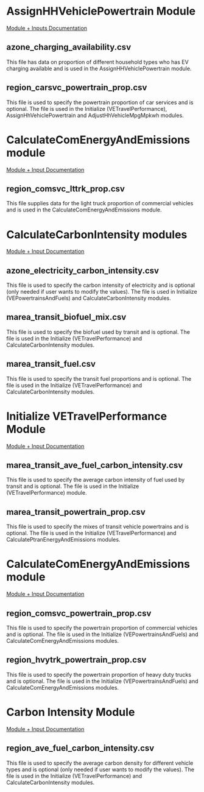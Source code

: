 # AssignHHVehiclePowertrain Module

[Module + Inputs Documentation](https://github.com/VisionEval/VisionEval-Docs/blob/master/tutorials/verspm/Modules_and_Outputs.md/#assignhhvehiclepowertrain
)
## azone_charging_availability.csv

This file has data on proportion of different household types who has EV charging available and is used in the AssignHHVehiclePowertrain module.


## region_carsvc_powertrain_prop.csv

This file is used to specify the powertrain proportion of car services and is optional. The file is used in the Initialize (VETravelPerformance), AssignHhVehiclePowertrain and AdjustHhVehicleMpgMpkwh modules.

# CalculateComEnergyAndEmissions module

[Module + Input Documentation](https://github.com/VisionEval/VisionEval-Docs/blob/master/tutorials/verspm/Modules_and_Outputs.md/#calculatecomenergyandemissions)

## region_comsvc_lttrk_prop.csv

This file supplies data for the light truck proportion of commercial vehicles and is used in the CalculateComEnergyAndEmissions module.

# CalculateCarbonIntensity modules

[Module + Input Documentation](https://github.com/VisionEval/VisionEval-Docs/blob/master/tutorials/verspm/Modules_and_Outputs.md/#calculatecarbonintensity)

## azone_electricity_carbon_intensity.csv

This file is used to specify the carbon intensity of electricity and is optional (only needed if user wants to modify the values). The file is used in Initialize (VEPowertrainsAndFuels) and CalculateCarbonIntensity modules.

## marea_transit_biofuel_mix.csv

This file is used to specify the biofuel used by transit and is optional. The file is used in the Initialize (VETravelPerformance) and CalculateCarbonIntensity modules.

## marea_transit_fuel.csv

This file is used to specify the transit fuel proportions and is optional. The file is used in the Initialize (VETravelPerformance) and CalculateCarbonIntensity modules.

# Initialize VETravelPerformance Module

[Module + Input Documentation](https://github.com/VisionEval/VisionEval-Docs/blob/master/tutorials/verspm/Modules_and_Outputs.md/#initialize-vepowertrainsandfuels)

## marea_transit_ave_fuel_carbon_intensity.csv

This file is used to specify the average carbon intensity of fuel used by transit and is optional. The file is used in the Initialize (VETravelPerformance) module.

## marea_transit_powertrain_prop.csv

This file is used to specify the mixes of transit vehicle powertrains and is optional. The file is used in the Initialize (VETravelPerformance) and CalculatePtranEnergyAndEmissions modules.

# CalculateComEnergyAndEmissions module

[Module + Input Documentation](https://github.com/VisionEval/VisionEval-Docs/blob/master/tutorials/verspm/Modules_and_Outputs.md/#calculatecomenergyandemissions)

## region_comsvc_powertrain_prop.csv

This file is used to specify the powertrain proportion of commercial vehicles and is optional. The file is used in the Initialize (VEPowertrainsAndFuels) and CalculateComEnergyAndEmissions modules.

## region_hvytrk_powertrain_prop.csv

This file is used to specify the powertrain proportion of heavy duty trucks and is optional. The file is used in the Initialize (VEPowertrainsAndFuels) and CalculateComEnergyAndEmissions modules.

# Carbon Intensity Module

[Module + Input Documentation](https://github.com/visioneval/VisionEval/blob/master/sources/modules/VELandUse/inst/module_docs/AssignDemandManagement.md#bzone_travel_demand_mgtcsv)

## region_ave_fuel_carbon_intensity.csv

This file is used to specify the average carbon density for different vehicle types and is optional (only needed if user wants to modify the values). The file is used in the Initialize (VETravelPerformance) and CalculateCarbonIntensity modules.